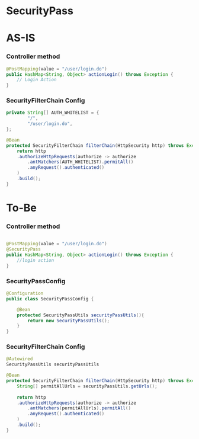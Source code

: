 # SecurityPass

# AS-IS

### Controller method
```java
@PostMapping(value = "/user/login.do")
public HashMap<String, Object> actionLogin() throws Exception {
    // Login Action
}
```

### SecurityFilterChain Config
```java
private String[] AUTH_WHITELIST = {
        "/",
        "/user/login.do",
};

@Bean
protected SecurityFilterChain filterChain(HttpSecurity http) throws Exception {
    return http
    .authorizeHttpRequests(authorize -> authorize
        .antMatchers(AUTH_WHITELIST).permitAll()
        .anyRequest().authenticated()
    )
    .build();
}
```

# To-Be
### Controller method
```java

@PostMapping(value = "/user/login.do")
@SecurityPass
public HashMap<String, Object> actionLogin() throws Exception {
    //login action
}

```

### SecurityPassConfig
```java
@Configuration
public class SecurityPassConfig {

    @Bean
    protected SecurityPassUtils securityPassUtils(){
        return new SecurityPassUtils();
    }
}
```
### SecurityFilterChain Config
```java
@Autowired
SecurityPassUtils securityPassUtils

@Bean
protected SecurityFilterChain filterChain(HttpSecurity http) throws Exception {
    String[] permitAllUrls = securityPassUtils.getUrls();
    
    return http
    .authorizeHttpRequests(authorize -> authorize
        .antMatchers(permitAllUrls).permitAll()
        .anyRequest().authenticated()
    )
    .build();
}
```